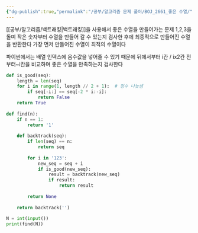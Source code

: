 ```yaml
---
{"dg-publish":true,"permalink":"/공부/알고리즘 문제 풀이/BOJ_2661_좋은 수열/","dgPassFrontmatter":true}
---
```



[[공부/알고리즘/백트래킹\|백트래킹]]을 사용해서 좋은 수열을 만들어가는 문제
1,2,3을 돌며 작은 숫자부터 수열을 만들어 갈 수 있는지 검사한 후에
최종적으로 만들어진 수열을 반환한다
가장 먼저 만들어진 수열이 최적의 수열이다

파이썬에서는 배열 인덱스에 음수값을 넣어줄 수 있기 때문에
뒤에서부터 i칸 / ix2칸 전부터~i칸을 비교하며 좋은 수열을 만족하는지 검사한다

```python
def is_good(seq):  
    length = len(seq)  
    for i in range(1, length // 2 + 1):  # 정수 나눗셈  
        if seq[-i:] == seq[-2 * i:-i]:  
            return False  
    return True  
  
def find(n):  
    if n == 1:  
        return '1'  
  
    def backtrack(seq):  
        if len(seq) == n:  
            return seq  
  
        for i in '123':  
            new_seq = seq + i  
            if is_good(new_seq):  
                result = backtrack(new_seq)  
                if result:  
                    return result  
  
        return None  
  
    return backtrack('')  
  
N = int(input())  
print(find(N))
```